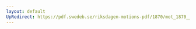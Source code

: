 ```yaml
---
layout: default
UpRedirect: https://pdf.swedeb.se/riksdagen-motions-pdf/1870/mot_1870__ak__00082.pdf
---
```

